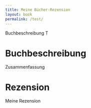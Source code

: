 ```yaml
---
title: Meine Bücher-Rezension
layout: book
permalink: /test/
---
```

Buchbeschreibung T

# Buchbeschreibung
Zusammenfassung

# Rezension
Meine Rezension